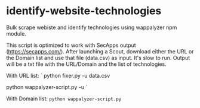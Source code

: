 # identify-website-technologies
Bulk scrape webiste and identify technologies using wappalyzer npm module. 

This script is optimized to work with SecApps output (https://secapps.com/). After launching a Scout, download either the URL or the Domain list and use that file (data.csv) as input.
It's slow to run. Output will be a txt file with the URL/Domain and the list of technologies.

With URL list:
`
python fixer.py -u data.csv

python wappalyzer-script.py -u
`

With Domain list:
`
python wappalyzer-script.py
`
